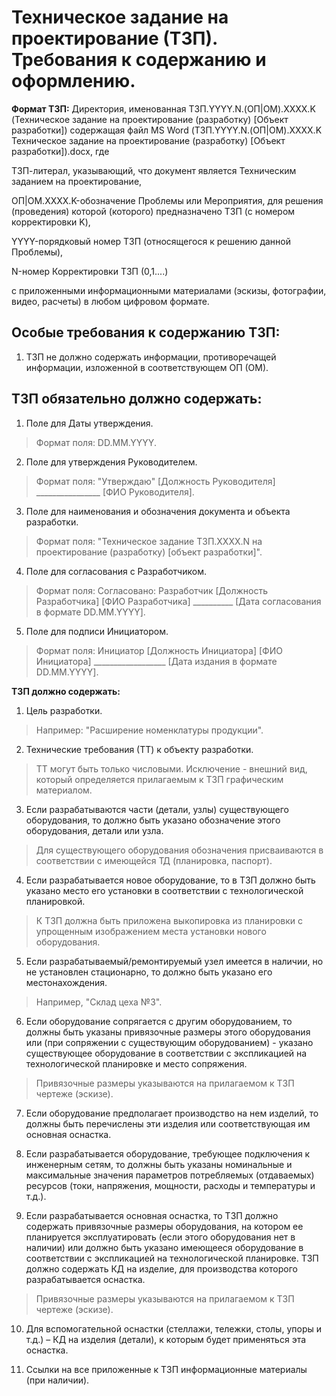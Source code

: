 # Техническое задание на проектирование (ТЗП). Требования к содержанию и оформлению.

**Формат ТЗП:** Директория, именованная ТЗП.YYYY.N.(ОП|ОМ).XXXX.K (Техническое задание на проектирование (разработку) [Объект разработки]) содержащая файл MS Word (ТЗП.YYYY.N.(ОП|ОМ).XXXX.K Техническое задание на проектирование (разработку) [Объект разработки]).docx, где 

ТЗП-литерал, указывающий, что документ является Техническим заданием на проектирование, 

ОП|ОМ.XXXX.K-обозначение Проблемы или Мероприятия, для решения (проведения) которой (которого) предназначено ТЗП (с номером корректировки K), 

YYYY-порядковый номер ТЗП (относящегося к решению данной Проблемы), 

N-номер Корректировки ТЗП (0,1....)

с приложенными информационными материалами (эскизы, фотографии, видео, расчеты) в любом цифровом формате. 

## Особые требования к содержанию ТЗП:

1.    ТЗП не должно содержать информации, противоречащей информации, изложенной в соответствующем ОП (ОМ).

## ТЗП обязательно должно содержать:

1.    Поле для Даты утверждения. 
>Формат поля: DD.MM.YYYY.

2.    Поле для утверждения Руководителем. 
>Формат поля: "Утверждаю" [Должность Руководителя] ________________ [ФИО Руководителя].

3.    Поле для наименования и обозначения документа и объекта разработки.
>Формат поля: "Техническое задание ТЗП.XXXX.N на проектирование (разработку) [объект разработки]".

4.    Поле для согласования с Разработчиком. 
>Формат поля: Согласовано: Разработчик [Должность Разработчика] [ФИО Разработчика] __________ [Дата согласования в формате DD.MM.YYYY].

5.    Поле для подписи Инициатором.
>Формат поля:  Инициатор [Должность Инициатора] [ФИО Инициатора] __________________ [Дата издания в формате DD.MM.YYYY].

**ТЗП должно содержать:**

1.    Цель разработки.
>Например: "Расширение номенклатуры продукции".

2.    Технические требования (ТТ) к объекту разработки.
>ТТ могут быть только числовыми. Исключение - внешний вид, который определяется прилагаемым к ТЗП графическим материалом.

3.    Если разрабатываются части (детали, узлы) существующего оборудования, то должно быть указано обозначение этого оборудования, детали или узла.
>Для существующего оборудования обозначения присваиваются в соответствии с имеющейся ТД (планировка, паспорт).

4.    Если разрабатывается новое оборудование, то в ТЗП должно быть указано место его установки в соответствии с технологической планировкой.
>К ТЗП должна быть приложена выкопировка из планировки с упрощенным изображением места установки нового оборудования.

5.    Если разрабатываемый/ремонтируемый узел имеется в наличии, но не установлен стационарно, то должно быть указано его местонахождения.
>Например, "Склад цеха №3".

6.    Если оборудование сопрягается с другим оборудованием, то должны быть указаны привязочные размеры этого оборудования или (при сопряжении с существующим оборудованием) - указано существующее оборудование в соответствии с экспликацией на технологической планировке и место сопряжения.
>Привязочные размеры указываются на прилагаемом к ТЗП чертеже (эскизе).

7.    Если оборудование предполагает производство на нем изделий, то должны быть перечислены эти изделия или соответствующая им основная оснастка.

8.    Если разрабатывается оборудование, требующее подключения к инженерным сетям, то должны быть указаны номинальные и максимальные значения параметров потребляемых (отдаваемых) ресурсов (токи, напряжения, мощности, расходы и температуры и т.д.).

9.    Если разрабатывается основная оснастка, то ТЗП должно содержать привязочные размеры оборудования, на котором ее планируется эксплуатировать (если этого оборудования нет в наличии) или должно быть указано имеющееся оборудование в соответствии с экспликацией на технологической планировке. ТЗП должно содержать КД на изделие, для производства которого разрабатывается оснастка.
>Привязочные размеры указываются на прилагаемом к ТЗП чертеже (эскизе).

10.    Для вспомогательной оснастки (стеллажи, тележки, столы, упоры и т.д.) – КД на изделия (детали), к которым будет применяться эта оснастка.

11.    Ссылки на все приложенные к ТЗП информационные материалы (при наличии).

    


